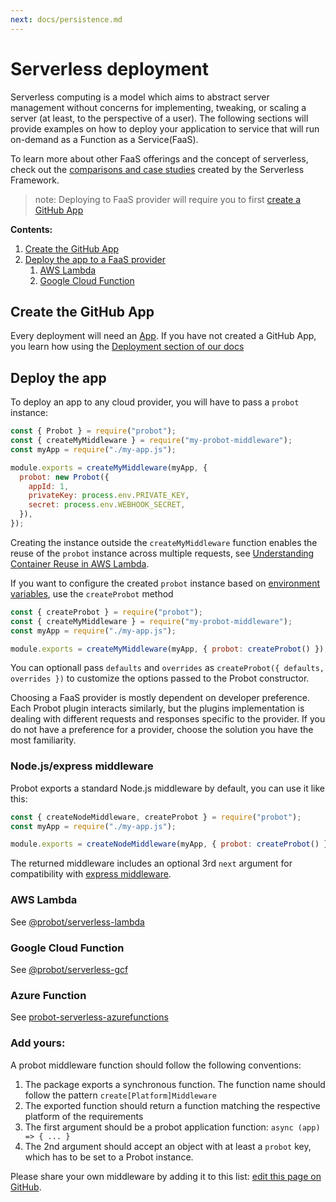 ```yaml
---
next: docs/persistence.md
---
```


# Serverless deployment

Serverless computing is a model which aims to abstract server management without concerns for implementing, tweaking, or scaling a server (at least, to the perspective of a user). The following sections will provide examples on how to deploy your application to service that will run on-demand as a Function as a Service(FaaS).

To learn more about other FaaS offerings and the concept of serverless, check out the [comparisons and case studies](https://serverless.com/learn/overview) created by the Serverless Framework.

> note: Deploying to FaaS provider will require you to first [create a GitHub App](#create-the-github-app)

**Contents:**

1. [Create the GitHub App](#create-the-github-app)
1. [Deploy the app to a FaaS provider](#deploy-the-app)
   1. [AWS Lambda](#aws-lambda)
   1. [Google Cloud Function](#google-cloud-function)

## Create the GitHub App

Every deployment will need an [App](https://developer.github.com/apps/). If you have not created a GitHub App, you learn how using the [Deployment section of our docs](/docs/deployment/#create-the-github-app)

## Deploy the app

To deploy an app to any cloud provider, you will have to pass a `probot` instance:

```js
const { Probot } = require("probot");
const { createMyMiddleware } = require("my-probot-middleware");
const myApp = require("./my-app.js");

module.exports = createMyMiddleware(myApp, {
  probot: new Probot({
    appId: 1,
    privateKey: process.env.PRIVATE_KEY,
    secret: process.env.WEBHOOK_SECRET,
  }),
});
```

Creating the instance outside the `createMyMiddleware` function enables the reuse of the `probot` instance across multiple requests, see [Understanding Container Reuse in AWS Lambda](https://aws.amazon.com/blogs/compute/container-reuse-in-lambda/).

If you want to configure the created `probot` instance based on [environment variables](https://probot.github.io/docs/configuration/), use the `createProbot` method

```js
const { createProbot } = require("probot");
const { createMyMiddleware } = require("my-probot-middleware");
const myApp = require("./my-app.js");

module.exports = createMyMiddleware(myApp, { probot: createProbot() });
```

You can optionall pass `defaults` and `overrides` as `createProbot({ defaults, overrides })` to customize the options passed to the Probot constructor.

Choosing a FaaS provider is mostly dependent on developer preference. Each Probot plugin interacts similarly, but the plugins implementation is dealing with different requests and responses specific to the provider. If you do not have a preference for a provider, choose the solution you have the most familiarity.

### Node.js/express middleware

Probot exports a standard Node.js middleware by default, you can use it like this:

```js
const { createNodeMiddleware, createProbot } = require("probot");
const myApp = require("./my-app.js");

module.exports = createNodeMiddleware(myApp, { probot: createProbot() });
```

The returned middleware includes an optional 3rd `next` argument for compatibility with [express middleware](https://expressjs.com/en/guide/using-middleware.html).

### AWS Lambda

See [@probot/serverless-lambda](https://github.com/probot/serverless-lambda#usage)

### Google Cloud Function

See [@probot/serverless-gcf](https://github.com/probot/serverless-gcf#usage)

### Azure Function

See [probot-serverless-azurefunctions](https://github.com/ethomson/probot-serverless-azurefunctions/#usage)

### Add yours:

A probot middleware function should follow the following conventions:

1. The package exports a synchronous function. The function name should follow the pattern `create[Platform]Middleware`
2. The exported function should return a function matching the respective platform of the requirements
3. The first argument should be a probot application function: `async (app) => { ... }`
4. The 2nd argument should accept an object with at least a `probot` key, which has to be set to a Probot instance.

Please share your own middleware by adding it to this list: [edit this page on GitHub](https://github.com/probot/probot/edit/master/docs/serverless-deployment.md).
